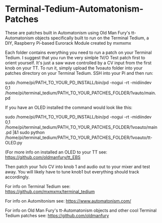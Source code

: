 # Terminal-Tedium-Automatonism-Patches
These are patches built in Automatonism using Old Man Fury's tt-Automatonism objects specifically built to run on the Terminal Tedium, a DIY, Raspberry Pi-based Eurorack Module created by mxmxmx

Each folder contains everything you need to run a patch on your Terminal Tedium. I suggest that you run the very simlple 1V/O Test patch first to orient yourself. It's just a saw wave controlled by a CV input from the first knob on your TT.  To run it, simply upload the 1voauto folder into your patches directory on your Terminal Tedium. SSH into your Pi and then run: 

sudo /home/pi/PATH_TO_YOUR_PD_INSTALL/bin/pd -nogui -rt -midiindev 0,1 /home/pi/terminal_tedium/PATH_TO_YOUR_PATCHES_FOLDER/1vauto/main.pd

If you have an OLED installed the command would look like this:

sudo /home/pi/PATH_TO_YOUR_PD_INSTALL/bin/pd -nogui -rt -midiindev 0,1 /home/pi/terminal_tedium/PATH_TO_YOUR_PATCHES_FOLDER/1voauto/main.pd |&1 sudo python /home/pi/terminal_tedium/PATH_TO_YOUR_PATCHES_FOLDER/1voauto/tt-OLED.py

(For more info on installed an OLED to your TT see: https://github.com/oldmanfury/tt_EBS

Then patch your 1v/o CV into knob 1 and audio out to your mixer and test away. You will likely have to tune knob1 but everything should track accordingly. 

For info on Terminal Tedium see: https://github.com/mxmxmx/terminal_tedium

For info on Automitonism see: https://www.automatonism.com/

For info on Old Man Fury's tt-Automatonism objects and other cool Terminal Tedium patches see: https://github.com/oldmanfury

